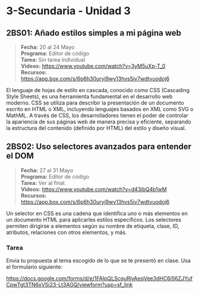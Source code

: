# 3-Secundaria - Unidad 3

## 2BS01: Añado estilos simples a mi página web

> <i class="bi bi-calendar"></i> **Fecha:** 20 al 24 Mayo<br><i class="bi bi-laptop"></i> **Programa:** Editor de código<br><i class="bi bi-clipboard-check"></i> **Tarea:** Sin tarea individual <br><i class="bi bi-youtube txt-red"></i> **Videos:** https://www.youtube.com/watch?v=3yM5uXp-T_0<br><i class="bi bi-files"></i> **Recursos:** https://app.box.com/s/6p6h30uryj9wy13hvs5iv7wdtvuodoj6

El lenguaje de hojas de estilo en cascada, conocido como CSS (Cascading Style Sheets), es una herramienta fundamental en el desarrollo web moderno. CSS se utiliza para describir la presentación de un documento escrito en HTML o XML, incluyendo lenguajes basados en XML como SVG o MathML. A través de CSS, los desarrolladores tienen el poder de controlar la apariencia de sus páginas web de manera precisa y eficiente, separando la estructura del contenido (definido por HTML) del estilo y diseño visual.

<div class="currentTheme">

## 2BS02: Uso selectores avanzados para entender el DOM

> <i class="bi bi-calendar"></i> **Fecha:** 27 al 31 Mayo<br><i class="bi bi-laptop"></i> **Programa:** Editor de código<br><i class="bi bi-clipboard-check"></i> **Tarea:** Ver al final.<br><i class="bi bi-youtube txt-red"></i> **Videos:** https://www.youtube.com/watch?v=d43jbQ4b1wM<br><i class="bi bi-files"></i> **Recursos:** https://app.box.com/s/6p6h30uryj9wy13hvs5iv7wdtvuodoj6

Un selector en CSS es una cadena que identifica uno o más elementos en un documento HTML para aplicarles estilos específicos. Los selectores permiten dirigirse a elementos según su nombre de etiqueta, clase, ID, atributos, relaciones con otros elementos, y más.

### Tarea

Envia tu propuesta al tema escogido de lo que se te presentó en clase. Usa el formulario siguiente:

https://docs.google.com/forms/d/e/1FAIpQLScquRlyAeqVee3dHC6i56ZJYufCpwTgt3TN6xVSj23-Lt3AGQ/viewform?usp=sf_link

</div>